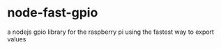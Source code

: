 node-fast-gpio
==============

a nodejs gpio library for the raspberry pi using the fastest way to export values
